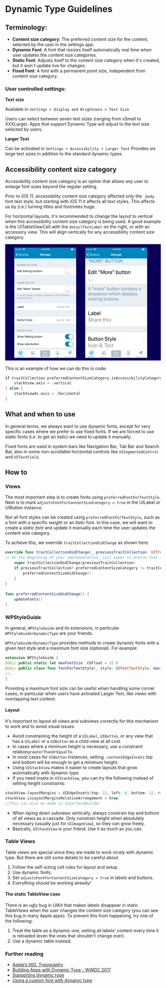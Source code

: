 # Dynamic Type Guidelines

## Terminology:

* **Content size category**: The preferred content size for the content, selected by the user in the settings app.
* **Dynamic Font**: A font that resizes itself automatically real time when user updates the content size categories.
* **Static Font**: Adjusts itself to the content size category when it's created, but it won´t update live for changes.
* **Fixed Font**: A font with a permanent point size, independent from content size category.

### User controlled settings:

**Text size**

Available in `Settings > Display and Brightness > Text Size`

Users can select between seven text sizes (ranging from xSmall to XXXLarge). Apps that support Dynamic Type will adjust to the text size selected by users.

**Larger Text**

Can be activated in `Settings > Accessibility > Larger Text`
Provides six large text sizes in addition to the standard dynamic types. 

## Accessibility content size category

Accessibility content size category is an option that allows any user to enlarge font sizes beyond the regular setting.

Prior to iOS 11, accessibility content size category affected only the `.body` font text style, but starting with iOS 11 it affects all text styles. This affects us by (i.e.) turning titles and footnotes huge.

For horizontal layouts, it's recommended to change the layout to vertical when this accessibility content size category is being used. A good example is the UITableViewCell with the `detailTextLabel` on the right, or with an accessory view. This will align vertically for any accessibility content size category.

![image](images/dynamic-type-guidelines.png)

This is an example of how we can do this in code:
```swift
if traitCollection.preferredContentSizeCategory.isAccessibilityCategory {
    stackView.axis = .vertical
} else {
    stackViewds.axis = .horizontal
}
```


## What and when to use

In general terms, we always want to use dynamic fonts, except for very specific cases where we prefer to use fixed fonts. If we are forced to use static fonts (i.e. to get an italic) we need to update it manually.

Fixed fonts are used in system bars like Navigation Bar, Tab Bar and Search Bar, also in some non-scrollable horizontal controls like `UISegmentedControl` and `UITextField`.


## How to

### Views

The most important step is to create fonts using `preferredFontForTextStyle`.
Next is to mark `adjustsFontForContentSizeCategory = true` in the UILabel or UIButton instance.

Not all font styles can be created using `preferredFontForTextStyle`, such as a font with a specific *weight* or an *italic* font.
In this case, we will want to create a *static font* and update it manually each time the user updates the content size category.

To achieve this, we override `traitCollectionDidChange` as shown here:

```swift 
override func traitCollectionDidChange(_ previousTraitCollection: UITraitCollection?) {
// At the beginning of your implementation, call super to ensure that interface elements higher in the view hierarchy have an opportunity to adjust their layout first
	super.traitCollectionDidChange(previousTraitCollection)
	if previousTraitCollection?.preferredContentSizeCategory != traitCollection.preferredContentSizeCategory {
		preferredContentSizeDidChange()
	}
}
 
func preferredContentSizeDidChange() {
	updateFonts()
}
```

### WPStyleGuide
In general, `WPStyleGuide` and its extensions, in particular `WPStyleGuide+DynamicType` are your friends. 

`WPStyleGuide+DynamicType` provides methods to create dynamic fonts with a given text style and a maximum font size (optional). For example:

```swift
extension WPStyleGuide {
@objc public static let maxFontSize: CGFloat = 32.0
@objc public class func fontForTextStyle(_ style: UIFontTextStyle, maximumPointSize: CGFloat = maxFontSize) -> UIFont {
//…
}
``` 

Providing a maximum font size can be useful when handling some corner cases, in particular when users have activated Larger Text, like views with overlapping text content. 

#### Layout

It's important to layout all views and subviews correctly for this mechanism to work and to avoid visual issues.

* Avoid constraining the height of a `UILabel`, `UIButton`, or any view that has a `UILabel` or a `UIButton` as a child view at all cost.
* In cases where a minimum height is necessary, use a constraint relation`greaterThanOrEqualTo`.
* In most cases for `UIButton` instances, setting `.contentEdgeInsets` top and bottom will be enough to get a minimum height.
* Using `UIStackView` makes it easier to create layouts that grow automatically with dynamic type.
* If you need insets in `UIStackView`, you can try the following instead of setting height constraints:
```swift
stackView.layoutMargins = UIEdgeInsets(top: 12, left: 0, bottom: 12, right: 0)
stackView.isLayoutMarginsRelativeArrangement = true
//This can also be made in InterfaceBuilder
```
* When laying down subviews vertically, always constrain top and bottom of all views as a cascade. Only constrain height when absolutely necessary (usually just for `UIImageView`), so they can grow freely.
* Basically, `UIStackView` is your friend. Use it as much as you can.

### Table Views

Table views are special since they are made to work nicely with dynamic type. But there are still some details to be careful about.

1. Follow the self-sizing cell rules for layout and setup.
2. Use dynamic fonts.
3. Set `adjustsFontForContentSizeCategory = true` in labels and buttons.
4. Everything should be working already!

#### The static TableView case

There is an ugly bug in UIKit that makes labels disappear in static TableViews when the user changes the content size category (you can see this bug in many Apple apps). To prevent this from happening, try one of the following:

1. Treat the table as a dynamic one, setting all labels' content every time it is reloaded (even the ones that shouldn't change ever).
2. Use a dynamic table instead.


### Further reading
* [Apple’s HIG. Typography](https://developer.apple.com/ios/human-interface-guidelines/visual-design/typography/)
* [Building Apps with Dynamic Type - WWDC 2017](https://developer.apple.com/videos/play/wwdc2017/245/)
* [Supporting dynamic type](https://useyourloaf.com/blog/supporting-dynamic-type/)
* [Using a custom font with dynamic type](https://useyourloaf.com/blog/using-a-custom-font-with-dynamic-type/)
